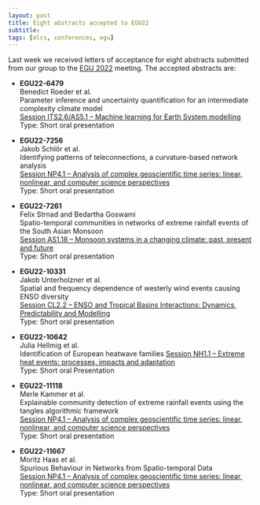 ```yaml
---
layout: post
title: Eight abstracts accepted to EGU22
subtitle:
tags: [mlcs, conferences, egu]
---
```


Last week we received letters of acceptance for eight abstracts
submitted from our group to the [EGU 2022](https://www.egu22.eu/) meeting.
The accepted abstracts are:

-   **EGU22-6479**  
    Benedict Roeder et al.  
    Parameter inference and uncertainty quantification for an
    intermediate complexity climate model  
    [Session ITS2.6/AS5.1 – Machine learning for Earth System
    modelling](https://meetingorganizer.copernicus.org/EGU22/session/43848)  
    Type: Short oral presentation

-   **EGU22-7256**  
    Jakob Schlör et al.  
    Identifying patterns of teleconnections, a curvature-based network analysis  
    [Session NP4.1 – Analysis of complex geoscientific time series: linear, nonlinear, and computer science perspectives](https://meetingorganizer.copernicus.org/EGU22/session/42636)  
    Type: Short oral presentation

-   **EGU22-7261**  
    Felix Strnad and Bedartha Goswami  
    Spatio-temporal communities in networks of extreme rainfall events
    of the South Asian Monsoon  
    [Session AS1.18 – Monsoon systems in a changing climate: past, present and future](https://meetingorganizer.copernicus.org/EGU22/session/43913)  
    Type: Short oral presentation

-   **EGU22-10331**  
    Jakob Unterholzner et al.  
    Spatial and frequency dependence of westerly wind events causing ENSO diversity  
    [Session CL2.2 – ENSO and Tropical Basins Interactions: Dynamics, Predictability and Modelling](https://meetingorganizer.copernicus.org/EGU22/session/42599)  
    Type: Short oral presentation

-   **EGU22-10642**  
    Julia Hellmig et al.  
    Identification of European heatwave families
    [Session NH1.1 – Extreme heat events: processes, impacts and adaptation](https://meetingorganizer.copernicus.org/EGU22/session/42927)  
    Type: Short oral Presentation

-   **EGU22-11118**  
    Merle Kammer et al.  
    Explainable community detection of extreme rainfall events using the tangles algorithmic framework  
    [Session NP4.1 – Analysis of complex geoscientific time series:
    linear, nonlinear, and computer science perspectives](https://meetingorganizer.copernicus.org/EGU22/session/42636)  
    Type: Short oral presentation

-   **EGU22-11667**  
    Moritz Haas et al.  
    Spurious Behaviour in Networks from Spatio-temporal Data  
    [Session NP4.1 – Analysis of complex geoscientific time series: linear, nonlinear, and computer science perspectives](https://meetingorganizer.copernicus.org/EGU22/session/42636)  
    Type: Short oral presentation
